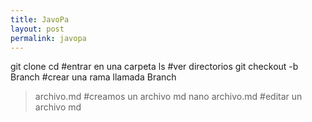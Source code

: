 ```yaml
---
title: JavoPa
layout: post
permalink: javopa
---
```

git clone 
cd #entrar en una carpeta
ls #ver directorios
git checkout -b Branch #crear una rama llamada Branch
> archivo.md #creamos un archivo md
nano archivo.md #editar un archivo md
